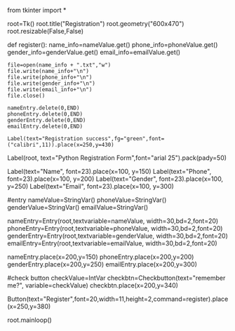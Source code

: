 from tkinter import *

root=Tk()
root.title("Registration")
root.geometry("600x470")
root.resizable(False,False)

def register():
    name_info=nameValue.get()
    phone_info=phoneValue.get()
    gender_info=genderValue.get()
    email_info=emailValue.get()

    file=open(name_info + ".txt","w")
    file.write(name_info+"\n")
    file.write(phone_info+"\n")
    file.write(gender_info+"\n")
    file.write(email_info+"\n")
    file.close()

    nameEntry.delete(0,END)
    phoneEntry.delete(0,END)
    genderEntry.delete(0,END)
    emailEntry.delete(0,END)
    
    Label(text="Registration success",fg="green",font=("calibri",11)).place(x=250,y=430)
    

Label(root, text="Python Registration Form",font="arial 25").pack(pady=50)

Label(text="Name", font=23).place(x=100, y=150)
Label(text="Phone", font=23).place(x=100, y=200)
Label(text="Gender", font=23).place(x=100, y=250)
Label(text="Email", font=23).place(x=100, y=300)

#entry
nameValue=StringVar()
phoneValue=StringVar()
genderValue=StringVar()
emailValue=StringVar()

nameEntry=Entry(root,textvariable=nameValue, width=30,bd=2,font=20)
phoneEntry=Entry(root,textvariable=phoneValue, width=30,bd=2,font=20)
genderEntry=Entry(root,textvariable=genderValue, width=30,bd=2,font=20)
emailEntry=Entry(root,textvariable=emailValue, width=30,bd=2,font=20)

nameEntry.place(x=200,y=150)
phoneEntry.place(x=200,y=200)
genderEntry.place(x=200,y=250)
emailEntry.place(x=200,y=300)

#check button
checkValue=IntVar
checkbtn=Checkbutton(text="remember me?", variable=checkValue)
checkbtn.place(x=200,y=340)

Button(text="Register",font=20,width=11,height=2,command=register).place(x=250,y=380)


root.mainloop()

